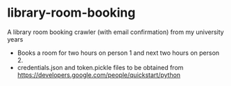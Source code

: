 # library-room-booking
A library room booking crawler (with email confirmation) from my university years 
- Books a room for two hours on person 1 and next two hours on person 2.
- credentials.json and token.pickle files to be obtained from https://developers.google.com/people/quickstart/python
